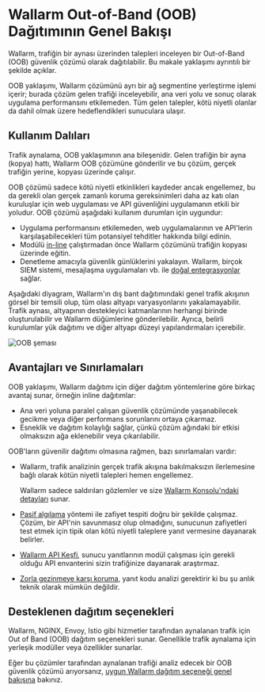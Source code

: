 # Wallarm Out-of-Band (OOB) Dağıtımının Genel Bakışı

Wallarm, trafiğin bir aynası üzerinden talepleri inceleyen bir Out-of-Band (OOB) güvenlik çözümü olarak dağıtılabilir. Bu makale yaklaşımı ayrıntılı bir şekilde açıklar.

OOB yaklaşımı, Wallarm çözümünü ayrı bir ağ segmentine yerleştirme işlemi içerir; burada çözüm gelen trafiği inceleyebilir, ana veri yolu ve sonuç olarak uygulama performansını etkilemeden. Tüm gelen talepler, kötü niyetli olanlar da dahil olmak üzere hedeflendikleri sunuculara ulaşır.

## Kullanım Dalıları

Trafik aynalama, OOB yaklaşımının ana bileşenidir. Gelen trafiğin bir ayna (kopya) hattı, Wallarm OOB çözümüne gönderilir ve bu çözüm, gerçek trafiğin yerine, kopyası üzerinde çalışır.

OOB çözümü sadece kötü niyetli etkinlikleri kaydeder ancak engellemez, bu da gerekli olan gerçek zamanlı koruma gereksinimleri daha az katı olan kuruluşlar için web uygulaması ve API güvenliğini uygulamanın etkili bir yoludur. OOB çözümü aşağıdaki kullanım durumları için uygundur:

* Uygulama performansını etkilemeden, web uygulamalarının ve API'lerin karşılaşabilecekleri tüm potansiyel tehditler hakkında bilgi edinin.
* Modülü [in-line](../inline/overview.md) çalıştırmadan önce Wallarm çözümünü trafiğin kopyası üzerinde eğitin.
* Denetleme amacıyla güvenlik günlüklerini yakalayın. Wallarm, birçok SIEM sistemi, mesajlaşma uygulamaları vb. ile [doğal entegrasyonlar](../../user-guides/settings/integrations/integrations-intro.md) sağlar.

Aşağıdaki diyagram, Wallarm'ın dış bant dağıtımındaki genel trafik akışının görsel bir temsili olup, tüm olası altyapı varyasyonlarını yakalamayabilir. Trafik aynası, altyapının destekleyici katmanlarının herhangi birinde oluşturulabilir ve Wallarm düğümlerine gönderilebilir. Ayrıca, belirli kurulumlar yük dağıtımı ve diğer altyapı düzeyi yapılandırmaları içerebilir.

![OOB şeması](../../images/waf-installation/oob/wallarm-oob-deployment-scheme.png)

## Avantajları ve Sınırlamaları

OOB yaklaşımı, Wallarm dağıtımı için diğer dağıtım yöntemlerine göre birkaç avantaj sunar, örneğin inline dağıtımlar:

* Ana veri yoluna paralel çalışan güvenlik çözümünde yaşanabilecek gecikme veya diğer performans sorunlarını ortaya çıkarmaz.
* Esneklik ve dağıtım kolaylığı sağlar, çünkü çözüm ağındaki bir etkisi olmaksızın ağa eklenebilir veya çıkarılabilir.

OOB'ların güvenilir dağıtımı olmasına rağmen, bazı sınırlamaları vardır:

* Wallarm, trafik analizinin gerçek trafik akışına bakılmaksızın ilerlemesine bağlı olarak kötün niyetli talepleri hemen engellemez.

    Wallarm sadece saldırıları gözlemler ve size [Wallarm Konsolu'ndaki detayları](../..//user-guides/events/analyze-attack.md) sunar.
* [Pasif algılama](../../about-wallarm/detecting-vulnerabilities.md#passive-detection) yöntemi ile zafiyet tespiti doğru bir şekilde çalışmaz. Çözüm, bir API'nin savunmasız olup olmadığını, sunucunun zafiyetleri test etmek için tipik olan kötü niyetli taleplere yanıt vermesine dayanarak belirler.
* [Wallarm API Keşfi](../../about-wallarm/api-discovery.md), sunucu yanıtlarının modül çalışması için gerekli olduğu API envanterini sizin trafiğinize dayanarak araştırmaz.
* [Zorla gezinmeye karşı koruma](../../admin-en/configuration-guides/protecting-against-bruteforce.md), yanıt kodu analizi gerektirir ki bu şu anlık teknik olarak mümkün değildir.

## Desteklenen dağıtım seçenekleri

Wallarm, NGINX, Envoy, Istio gibi hizmetler tarafından aynalanan trafik için Out of Band (OOB) dağıtım seçenekleri sunar. Genellikle trafik aynalama için yerleşik modüller veya özellikler sunarlar.

Eğer bu çözümler tarafından aynalanan trafiği analiz edecek bir OOB güvenlik çözümü arıyorsanız, [uygun Wallarm dağıtım seçeneği genel bakışına](web-server-mirroring/overview.md) bakınız.